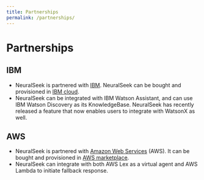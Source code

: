 ```yaml
---
title: Partnerships
permalink: /partnerships/
---
```


# Partnerships

## **IBM**

- NeuralSeek is partnered with [IBM](http://www.ibm.com). NeuralSeek can be bought and provisioned in [IBM cloud](https://cloud.ibm.com/catalog/services/neuralseek).
- NeuralSeek can be integrated with IBM Watson Assistant, and can use IBM Watson Discovery as its KnowledgeBase. NeuralSeek has recently released a feature that now enables users to integrate with WatsonX as well.

## **AWS**

- NeuralSeek is partnered with [Amazon Web Services](https://aws.amazon.com/) (AWS). It can be bought and provisioned in [AWS marketplace](https://aws.amazon.com/marketplace/pp/prodview-d7cymwnii2xrq).
- NeuralSeek can integrate with both AWS Lex as a virtual agent and AWS Lambda to initiate fallback response.
